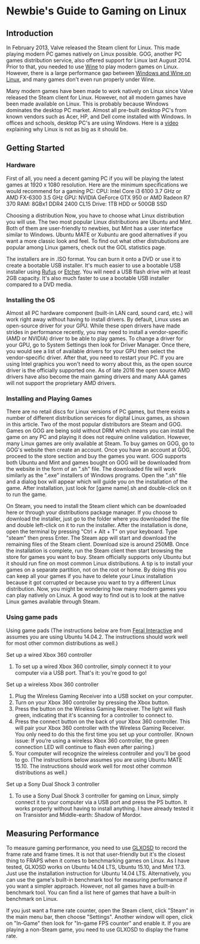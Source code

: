 # Newbie's Guide to Gaming on Linux

## Introduction

In February 2013, Valve released the Steam client for Linux. This made playing modern PC games natively on Linux possible. GOG, another PC games distribution service, also offered support for Linux last August 2014. Prior to that, you needed to use [Wine](https://www.winehq.org/) to play modern games on Linux. However, there is a large performance gap between [Windows and Wine on Linux](https://www.youtube.com/user/PenguinRecordings/search?query=wine), and many games don't even run properly under Wine.

Many modern games have been made to work natively on Linux since Valve released the Steam client for Linux. However, not all modern games have been made available on Linux. This is probably because Windows dominates the desktop PC market. Almost all pre-built desktop PC's from known vendors such as Acer, HP, and Dell come installed with Windows. In offices and schools, desktop PC's are using Windows. Here is a [video](https://www.youtube.com/watch?v=IGVNCygfB4g&feature=youtu.be&t=3920) explaining why Linux is not as big as it should be.


## Getting Started

### Hardware

First of all, you need a decent gaming PC if you will be playing the latest games at 1920 x 1080 resolution. Here are the minimum specifications we would recommend for a gaming PC:
CPU: Intel Core i3 6100 3.7 GHz or AMD FX-6300 3.5 GHz
GPU: NVIDIA GeForce GTX 950 or AMD Radeon R7 370
RAM: 8GBx1 DDR4 2400 CL15
Drive: 1TB HDD or 500GB SSD

Choosing a distribution
Now, you have to choose what Linux distribution you will use. The two most popular Linux distributions are Ubuntu and Mint. Both of them are user-friendly to newbies, but Mint has a user interface similar to Windows. Ubuntu MATE or Xubuntu are good alternatives if you want a more classic look and feel. To find out what other distrubutions are popular among Linux gamers, check out the GOL statistics page.


The installers are in .ISO format. You can burn it onto a DVD or use it to create a bootable USB installer. It's much easier to use a bootable USB installer using [Rufus](https://rufus.akeo.ie/) or [Etcher](https://etcher.io/). You will need a USB flash drive with at least 2GB capacity. It's also much faster to use a bootable USB installer compared to a DVD media.



### Installing the OS

Almost all PC hardware component (built-in LAN card, sound card, etc.) will work right away without having to install drivers. By default, Linux uses an open-source driver for your GPU. While these open drivers have made strides in performance recently, you may need to install a vendor-specific (AMD or NVIDIA) driver to be able to play games. To change a driver for your GPU, go to System Settings then look for Driver Manager. Once there, you would see a list of available drivers for your GPU then select the vendor-specific driver. After that, you need to restart your PC. If you are using Intel graphics you won't need to worry about this, as the open source driver is the officially supported one. As of late 2016 the open source AMD drivers have also become the main gaming drivers and many AAA games will not support the proprietary AMD drivers.


### Installing and Playing Games

There are no retail discs for Linux versions of PC games, but there exists a number of different distribution services for digital Linux games, as shown in this article. Two of the most popular distributors are Steam and GOG. Games on GOG are being sold without DRM which means you can install the game on any PC and playing it does not require online validation. However, many Linux games are only available at Steam.
To buy games on GOG, go to GOG's website then create an account. Once you have an account at GOG, proceed to the store section and buy the games you want. GOG supports both Ubuntu and Mint and games bought on GOG will be downloaded from the website in the form of an ".sh" file. The downloaded file will work similarly as the ".exe" installers of Windows programs. Open the ".sh" file and a dialog box will appear which will guide you on the installation of the game. After installation, just look for [game name].sh and double-click on it to run the game.

On Steam, you need to install the Steam client which can be downloaded here or through your distributions package manager. If you choose to download the installer, just go to the folder where you downloaded the file and double left-click on it to run the installer. After the installation is done, open the terminal by pressing "Ctrl + Alt + T" on your keyboard. Type "steam" then press Enter. The Steam app will start and download the remaining files of the Steam client. Download size is around 250MB. Once the installation is complete, run the Steam client then start browsing the store for games you want to buy. Steam officially supports only Ubuntu but it should run fine on most common Linux distributions.
A tip is to install your games on a separate partition, not on the root or home. By doing this you can keep all your games if you have to delete your Linux installation because it got corrupted or because you want to try a different Linux distribution.
Now, you might be wondering how many modern games you can play natively on Linux. A good way to find out is to look at the native Linux games available through Steam.

### Using game pads

Using game pads
(The instructions below are from [Feral Interactive](https://support.feralinteractive.com/en/guides/linux_gamepad/) and assumes you are using Ubuntu 14.04.2. The instructions should work well for most other common distributions as well.)

Set up a wired Xbox 360 controller

1. To set up a wired Xbox 360 controller, simply connect it to your computer via a USB port. That's it: you're good to go!

Set up a wireless Xbox 360 controller

1. Plug the Wireless Gaming Receiver into a USB socket on your computer.
2. Turn on your Xbox 360 controller by pressing the Xbox button.
3. Press the button on the Wireless Gaming Receiver. The light will flash green, indicating that it's scanning for a controller to connect to.
4. Press the connect button on the back of your Xbox 360 controller. This will pair your Xbox 360 controller with the Wireless Gaming Receiver. You only need to do this the first time you set up your controller. (Known issue: If you’re using a wireless Xbox 360 controller, the green connection LED will continue to flash even after pairing.)
5. Your computer will recognize the wireless controller and you'll be good to go.
(The instructions below assumes you are using Ubuntu MATE 15.10. The instructions should work well for most other common distributions as well.)

Set up a Sony Dual Shock 3 controller

1. To use a Sony Dual Shock 3 controller for gaming on Linux, simply connect it to your computer via a USB port and press the PS button. It works properly without having to install anything. I have already tested it on Transistor and Middle-earth: Shadow of Mordor.

## Measuring Performance

To measure gaming performance, you need to use [GLXOSD](https://glxosd.nickguletskii.com/index.html) to record the frame rate and frame times. It is not that user-friendly but it's the closest thing to FRAPS when it comes to benchmarking games on Linux. As I have tested, GLXOSD works on Ubuntu 14.04 LTS, Ubuntu 15.10, and Mint 17.3. Just use the installation instruction for Ubuntu 14.04 LTS.
Alternatively, you can use the game's built-in benchmark tool for measuring performance if you want a simpler approach. However, not all games have a built-in benchmark tool.
You can find a list here of games that have a built-in benchmark on Linux.

If you just want a frame rate counter, open the Steam client, click "Steam" in the main menu bar, then choose "Settings". Another window will open, click on "In-Game" then look for "In-game FPS counter" and enable it. If you are playing a non-Steam game, you need to use GLXOSD to display the frame rate.
